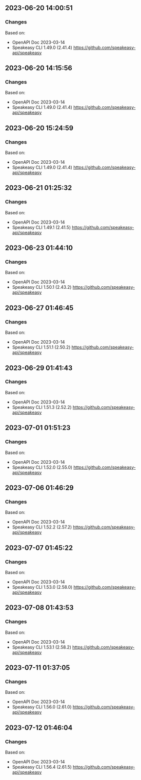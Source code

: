 

## 2023-06-20 14:00:51
### Changes
Based on:
- OpenAPI Doc 2023-03-14 
- Speakeasy CLI 1.49.0 (2.41.4) https://github.com/speakeasy-api/speakeasy

## 2023-06-20 14:15:56
### Changes
Based on:
- OpenAPI Doc 2023-03-14 
- Speakeasy CLI 1.49.0 (2.41.4) https://github.com/speakeasy-api/speakeasy

## 2023-06-20 15:24:59
### Changes
Based on:
- OpenAPI Doc 2023-03-14 
- Speakeasy CLI 1.49.0 (2.41.4) https://github.com/speakeasy-api/speakeasy

## 2023-06-21 01:25:32
### Changes
Based on:
- OpenAPI Doc 2023-03-14 
- Speakeasy CLI 1.49.1 (2.41.5) https://github.com/speakeasy-api/speakeasy

## 2023-06-23 01:44:10
### Changes
Based on:
- OpenAPI Doc 2023-03-14 
- Speakeasy CLI 1.50.1 (2.43.2) https://github.com/speakeasy-api/speakeasy

## 2023-06-27 01:46:45
### Changes
Based on:
- OpenAPI Doc 2023-03-14 
- Speakeasy CLI 1.51.1 (2.50.2) https://github.com/speakeasy-api/speakeasy

## 2023-06-29 01:41:43
### Changes
Based on:
- OpenAPI Doc 2023-03-14 
- Speakeasy CLI 1.51.3 (2.52.2) https://github.com/speakeasy-api/speakeasy

## 2023-07-01 01:51:23
### Changes
Based on:
- OpenAPI Doc 2023-03-14 
- Speakeasy CLI 1.52.0 (2.55.0) https://github.com/speakeasy-api/speakeasy

## 2023-07-06 01:46:29
### Changes
Based on:
- OpenAPI Doc 2023-03-14 
- Speakeasy CLI 1.52.2 (2.57.2) https://github.com/speakeasy-api/speakeasy

## 2023-07-07 01:45:22
### Changes
Based on:
- OpenAPI Doc 2023-03-14 
- Speakeasy CLI 1.53.0 (2.58.0) https://github.com/speakeasy-api/speakeasy

## 2023-07-08 01:43:53
### Changes
Based on:
- OpenAPI Doc 2023-03-14 
- Speakeasy CLI 1.53.1 (2.58.2) https://github.com/speakeasy-api/speakeasy

## 2023-07-11 01:37:05
### Changes
Based on:
- OpenAPI Doc 2023-03-14 
- Speakeasy CLI 1.56.0 (2.61.0) https://github.com/speakeasy-api/speakeasy

## 2023-07-12 01:46:04
### Changes
Based on:
- OpenAPI Doc 2023-03-14 
- Speakeasy CLI 1.56.4 (2.61.5) https://github.com/speakeasy-api/speakeasy